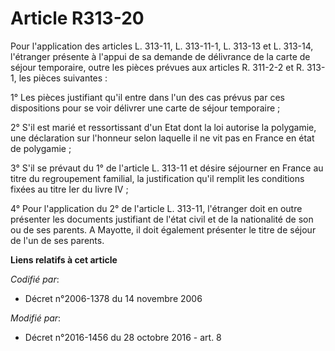 # Article R313-20

Pour l'application des articles L. 313-11, L. 313-11-1, L. 313-13 et L. 313-14, l'étranger présente à l'appui de sa demande
de délivrance de la carte de séjour temporaire, outre les pièces prévues aux articles R. 311-2-2 et R. 313-1, les pièces
suivantes : 

1° Les pièces justifiant qu'il entre dans l'un des cas prévus par ces dispositions pour se voir délivrer une carte de séjour
temporaire ; 

2° S'il est marié et ressortissant d'un Etat dont la loi autorise la polygamie, une déclaration sur l'honneur selon laquelle
il ne vit pas en France en état de polygamie ; 

3° S'il se prévaut du 1° de l'article L. 313-11 et désire séjourner en France au titre du regroupement familial, la
justification qu'il remplit les conditions fixées au titre Ier du livre IV ; 

4° Pour l'application du 2° de l'article L. 313-11, l'étranger doit en outre présenter les documents justifiant de l'état
civil et de la nationalité de son ou de ses parents. A Mayotte, il doit également présenter le titre de séjour de l'un de ses
parents.

**Liens relatifs à cet article**

_Codifié par_:

  - Décret n°2006-1378 du 14 novembre 2006

_Modifié par_:

  - Décret n°2016-1456 du 28 octobre 2016 - art. 8
